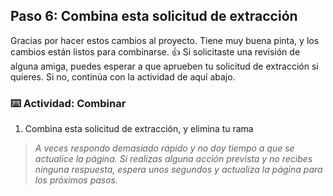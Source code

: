 ## Paso 6: Combina esta solicitud de extracción

Gracias por hacer estos cambios al proyecto. Tiene muy buena pinta, y los cambios están listos para combinarse. :+1: Si solicitaste una revisión de alguna amiga, puedes esperar a que aprueben tu solicitud de extracción si quieres. Si no, continúa con la actividad de aquí abajo.

### :keyboard: Actividad: Combinar

1. Combina esta solicitud de extracción, y elimina tu rama

> _A veces respondo demasiado rápido y no doy tiempo a que se actualice la página. Si realizas alguna acción prevista y no recibes ninguna respuesta, espera unos segundos y actualiza la página para los próximos pasos._
